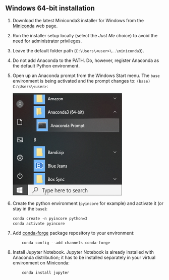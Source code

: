 ## Windows 64-bit installation

1. Download the latest Miniconda3 installer for Windows from the [Miniconda](https://docs.conda.io/en/latest/miniconda.html) web page.

2. Run the installer setup locally (select the *Just Me* choice) to avoid the need for administrator privileges.

3. Leave the default folder path (`C:\Users\<user>\..\miniconda3`).

4. Do not add Anaconda to the PATH. Do, however, register Anaconda as the default Python environment.

5. Open up an Anaconda prompt from the Windows Start menu. The `base` environment is being activated and the prompt changes to: `(base) C:\Users\<user>`:

    ![Windows Menu.](images/win_prompt1.jpg)

6. Create the python environment (`pyincore` for example) and activate it (or stay in the `base`):
    ```
    conda create -n pyincore python=3
    conda activate pyincore
    ```

7. Add [conda-forge](https://conda-forge.org/) package repository to your environment:
    ```
        conda config --add channels conda-forge
    ```

8. Install Jupyter Notebook. Jupyter Notebook is already installed with Anaconda distribution; it has to be installed separately in your virtual environment on Miniconda:
    ```
        conda install jupyter
    ```


